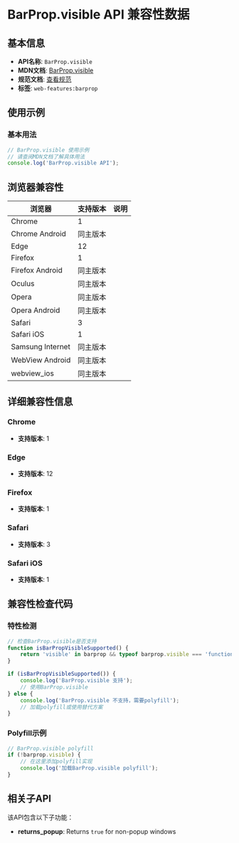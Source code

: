 # BarProp.visible API 兼容性数据

## 基本信息

- **API名称**: `BarProp.visible`
- **MDN文档**: [BarProp.visible](https://developer.mozilla.org/docs/Web/API/BarProp/visible)
- **规范文档**: [查看规范](https://html.spec.whatwg.org/multipage/nav-history-apis.html#dom-barprop-visible)
- **标签**: `web-features:barprop`

## 使用示例

### 基本用法

```javascript
// BarProp.visible 使用示例
// 请查阅MDN文档了解具体用法
console.log('BarProp.visible API');
```

## 浏览器兼容性

| 浏览器 | 支持版本 | 说明 |
|--------|----------|------|
| Chrome | 1 |  |
| Chrome Android | 同主版本 |  |
| Edge | 12 |  |
| Firefox | 1 |  |
| Firefox Android | 同主版本 |  |
| Oculus | 同主版本 |  |
| Opera | 同主版本 |  |
| Opera Android | 同主版本 |  |
| Safari | 3 |  |
| Safari iOS | 1 |  |
| Samsung Internet | 同主版本 |  |
| WebView Android | 同主版本 |  |
| webview_ios | 同主版本 |  |

## 详细兼容性信息

### Chrome

- **支持版本**: 1

### Edge

- **支持版本**: 12

### Firefox

- **支持版本**: 1

### Safari

- **支持版本**: 3

### Safari iOS

- **支持版本**: 1

## 兼容性检查代码

### 特性检测

```javascript
// 检查BarProp.visible是否支持
function isBarPropVisibleSupported() {
    return 'visible' in barprop && typeof barprop.visible === 'function';
}

if (isBarPropVisibleSupported()) {
    console.log('BarProp.visible 支持');
    // 使用BarProp.visible
} else {
    console.log('BarProp.visible 不支持，需要polyfill');
    // 加载polyfill或使用替代方案
}
```

### Polyfill示例

```javascript
// BarProp.visible polyfill
if (!barprop.visible) {
    // 在这里添加polyfill实现
    console.log('加载BarProp.visible polyfill');
}
```

## 相关子API

该API包含以下子功能：

- **returns_popup**: Returns `true` for non-popup windows


